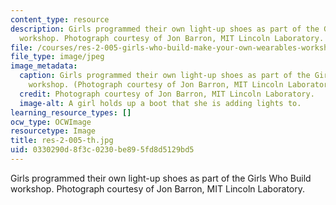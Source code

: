 ```yaml
---
content_type: resource
description: Girls programmed their own light-up shoes as part of the Girls Who Build
  workshop. Photograph courtesy of Jon Barron, MIT Lincoln Laboratory.
file: /courses/res-2-005-girls-who-build-make-your-own-wearables-workshop-spring-2015/0330290d8f3c0230be895fd8d5129bd5_res-2-005-th.jpg
file_type: image/jpeg
image_metadata:
  caption: Girls programmed their own light-up shoes as part of the Girls Who Build
    workshop. (Photograph courtesy of Jon Barron, MIT Lincoln Laboratory.)
  credit: Photograph courtesy of Jon Barron, MIT Lincoln Laboratory.
  image-alt: A girl holds up a boot that she is adding lights to.
learning_resource_types: []
ocw_type: OCWImage
resourcetype: Image
title: res-2-005-th.jpg
uid: 0330290d-8f3c-0230-be89-5fd8d5129bd5
---
```

Girls programmed their own light-up shoes as part of the Girls Who Build workshop. Photograph courtesy of Jon Barron, MIT Lincoln Laboratory.

